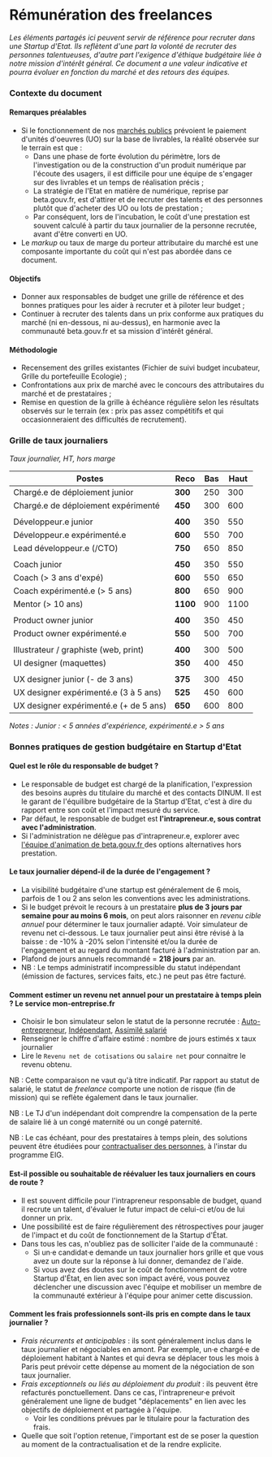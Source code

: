 # Rémunération des freelances

_Les éléments partagés ici peuvent servir de référence pour recruter dans une Startup d'Etat. Ils reflètent d'une part la volonté de recruter des personnes talentueuses, d'autre part l'exigence d'éthique budgétaire liée à notre mission d'intérêt général. Ce document a une valeur indicative et pourra évoluer en fonction du marché et des retours des équipes._

### Contexte du document

#### Remarques préalables

* Si le fonctionnement de nos [marchés publics](../../gerer-sa-startup-detat-ou-de-territoires-au-quotidien/gestion-administrative/marches-publics-beta.gouv.fr) prévoient le paiement d'unités d'oeuvres (UO) sur la base de livrables, la réalité observée sur le terrain est que :
  * Dans une phase de forte évolution du périmètre, lors de l'investigation ou de la construction d'un produit numérique par l'écoute des usagers, il est difficile pour une équipe de s'engager sur des livrables et un temps de réalisation précis ;
  * La stratégie de l'Etat en matière de numérique, reprise par beta.gouv.fr, est d'attirer et de recruter des talents et des personnes plutôt que d'acheter des UO ou lots de prestation ;
  * Par conséquent, lors de l'incubation, le coût d'une prestation est souvent calculé à partir du taux journalier de la personne recrutée, avant d'être converti en UO.
* Le _markup_ ou taux de marge du porteur attributaire du marché est une composante importante du coût qui n'est pas abordée dans ce document.

#### Objectifs

* Donner aux responsables de budget une grille de référence et des bonnes pratiques pour les aider à recruter et à piloter leur budget ;
* Continuer à recruter des talents dans un prix conforme aux pratiques du marché (ni en-dessous, ni au-dessus), en harmonie avec la communauté beta.gouv.fr et sa mission d'intérêt général.

#### Méthodologie

* Recensement des grilles existantes (Fichier de suivi budget incubateur, Grille du portefeuille Ecologie) ;
* Confrontations aux prix de marché avec le concours des attributaires du marché et de prestataires ;
* Remise en question de la grille à échéance régulière selon les résultats observés sur le terrain (ex : prix pas assez compétitifs et qui occasionneraient des difficultés de recrutement).

### **Grille de taux journaliers**

_Taux journalier, HT, hors marge_

| Postes                                 | Reco     | Bas | Haut |
| -------------------------------------- | -------- | --- | ---- |
| Chargé.e de déploiement junior         | **300**  | 250 | 300  |
| Chargé.e de déploiement expérimenté    | **450**  | 300 | 600  |
|                                        |          |     |      |
| Développeur.e junior                   | **400**  | 350 | 550  |
| Développeur.e expérimenté.e            | **600**  | 550 | 700  |
| Lead développeur.e (/CTO)              | **750**  | 650 | 850  |
|                                        |          |     |      |
| Coach junior                           | **450**  | 350 | 550  |
| Coach (> 3 ans d'expé)                 | **600**  | 550 | 650  |
| Coach expérimenté.e (> 5 ans)          | **800**  | 650 | 900  |
| Mentor (> 10 ans)                      | **1100** | 900 | 1100 |
|                                        |          |     |      |
| Product owner junior                   | **400**  | 350 | 450  |
| Product owner expérimenté.e            | **550**  | 500 | 700  |
|                                        |          |     |      |
| Illustrateur / graphiste (web, print)  | **400**  | 300 | 500  |
| UI designer (maquettes)                | **350**  | 400 | 450  |
|                                        |          |     |      |
| UX designer junior (- de 3 ans)        | **375**  | 300 | 450  |
| UX designer expérimenté.e (3 à 5 ans)  | **525**  | 450 | 600  |
| UX designer expérimenté.e (+ de 5 ans) | **650**  | 600 | 800  |

_Notes : Junior : < 5 années d'expérience, expérimenté.e > 5 ans_

### Bonnes pratiques de gestion budgétaire en Startup d'Etat

#### Quel est le rôle du responsable de budget ?

* Le responsable de budget est chargé de la planification, l'expression des besoins auprès du titulaire du marché et des contacts DINUM. Il est le garant de l'équilibre budgétaire de la Startup d'Etat, c'est à dire du rapport entre son coût et l'impact mesuré du service.
* Par défaut, le responsable de budget est **l'intrapreneur.e, sous contrat avec l'administration**.
* Si l'administration ne délègue pas d'intrapreneur.e, explorer avec [l'équipe d'animation de beta.gouv.fr ](../actions-transverses/equipe-danimation.md)des options alternatives hors prestation.

#### Le taux journalier dépend-il de la durée de l'engagement ?

* La visibilité budgétaire d'une startup est généralement de 6 mois, parfois de 1 ou 2 ans selon les conventions avec les administrations.
* Si le budget prévoit le recours à un prestataire **plus de 3 jours par semaine pour au moins 6 mois**, on peut alors raisonner en _revenu cible annuel_ pour déterminer le taux journalier adapté. Voir simulateur de revenu net ci-dessous. Le taux journalier peut ainsi être révisé à la baisse : de -10% à -20% selon l'intensité et/ou la durée de l'engagement et au regard du montant facturé à l'administration par an.
* Plafond de jours annuels recommandé = **218 jours** par an.
* NB : Le temps administratif incompressible du statut indépendant (émission de factures, services faits, etc.) ne peut pas être facturé.

#### Comment estimer un revenu net annuel pour un prestataire à temps plein ? Le service mon-entreprise.fr

* Choisir le bon simulateur selon le statut de la personne recrutée : [Auto-entrepreneur](https://mon-entreprise.fr/simulateurs/auto-entrepreneur), [Indépendant](https://mon-entreprise.fr/simulateurs/ind%C3%A9pendant), [Assimilé salarié](https://mon-entreprise.fr/simulateurs/assimil%C3%A9-salari%C3%A9)
* Renseigner le chiffre d'affaire estimé : nombre de jours estimés x taux journalier
* Lire le `Revenu net de cotisations` ou `salaire net` pour connaitre le revenu obtenu.

NB : Cette comparaison ne vaut qu'à titre indicatif. Par rapport au statut de salarié, le statut de _freelance_ comporte une notion de risque (fin de mission) qui se reflète également dans le taux journalier.

NB : Le TJ d'un indépendant doit comprendre la compensation de la perte de salaire lié à un congé maternité ou un congé paternité.

NB : Le cas échéant, pour des prestataires à temps plein, des solutions peuvent être étudiées pour [contractualiser des personnes](../actions-transverses/les-differents-statuts/fonctionnaires-et-contractuels-de-la-fonction-publique.md), à l'instar du programme EIG.

#### Est-il possible ou souhaitable de réévaluer les taux journaliers en cours de route ?

* Il est souvent difficile pour l'intrapreneur responsable de budget, quand il recrute un talent, d'évaluer le futur impact de celui-ci et/ou de lui donner un prix.
* Une possibilité est de faire régulièrement des rétrospectives pour jauger de l'impact et du coût de fonctionnement de la Startup d'État.
* Dans tous les cas, n'oubliez pas de solliciter l'aide de la communauté :
  * Si un·e candidat·e demande un taux journalier hors grille et que vous avez un doute sur la réponse à lui donner, demandez de l'aide.
  * Si vous avez des doutes sur le coût de fonctionnement de votre Startup d'État, en lien avec son impact avéré, vous pouvez déclencher une discussion avec l'équipe et mobiliser un membre de la communauté extérieur à l'équipe pour animer cette discussion.

#### Comment les frais professionnels sont-ils pris en compte dans le taux journalier ?

* _Frais récurrents et anticipables_ : ils sont généralement inclus dans le taux journalier et négociables en amont. Par exemple, un·e chargé·e de déploiement habitant à Nantes et qui devra se déplacer tous les mois à Paris peut prévoir cette dépense au moment de la négociation de son taux journalier.
* _Frais exceptionnels ou liés au déploiement du produit_ : ils peuvent être refacturés ponctuellement. Dans ce cas, l'intrapreneur·e prévoit généralement une ligne de budget "déplacements" en lien avec les objectifs de déploiement et partagée à l'équipe.
  * Voir les conditions prévues par le titulaire pour la facturation des frais.
* Quelle que soit l'option retenue, l'important est de se poser la question au moment de la contractualisation et de la rendre explicite.
